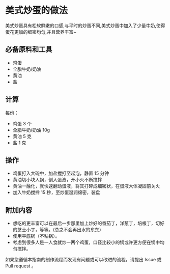 
# 美式炒蛋的做法

美式炒蛋具有松软鲜嫩的口感,与平时的炒蛋不同,美式炒蛋中加入了少量牛奶,使得蛋花更加的细密均匀,并且营养丰富~

## 必备原料和工具

- 鸡蛋
- 全脂牛奶/奶油
- 黄油
- 盐

## 计算

每份：

- 鸡蛋 3 个
- 全脂牛奶/奶油 10g
- 黄油 5 克
- 盐 1 克

## 操作

- 鸡蛋打入大碗中，加盐搅打至起泡，静置 15 分钟
- 黄油切小块入锅，倒入蛋液，开小火不断搅拌
- 黄油一融化，就快速翻动蛋液，将其打碎成细密状，在蛋液大体凝固前关火
- 加入牛奶搅拌 15 秒，至炒蛋湿润绵密，装盘

## 附加内容

- 想吃的更丰富可以在最后一步那里加上炒好的番茄丁，洋葱丁，培根丁，切好的芝士小丁，等等。(总之不会再出水的东东）
- 使用平底锅（不粘锅）。
- 考虑到很多人是一人食就炒一两个鸡蛋，口径比较小的锅或许更方便在锅中均匀搅拌。

如果您遵循本指南的制作流程而发现有问题或可以改进的流程，请提出 Issue 或 Pull request 。
